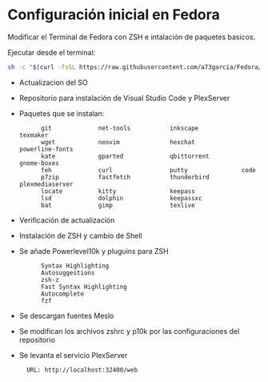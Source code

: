 # Configuración inicial en Fedora

Modificar el Terminal de Fedora con ZSH e intalación de paquetes basicos.

Ejecutar desde el terminal:

```bash
sh -c "$(curl -fsSL https://raw.githubusercontent.com/a73garcia/Fedora/refs/heads/main/Ini_Fedora.sh)"
 ```



- Actualizacion del SO
- Repositorio para instalación de Visual Studio Code y PlexServer
- Paquetes que se instalan:

            git             net-tools           inkscape            texmaker
            wget            neovim              hexchat             powerline-fonts
            kate            gparted             qbittorrent         gnome-boxes
            feh             curl                putty               code
            p7zip           fastfetch           thunderbird         plexmediaserver
            locate          kitty               keepass
            lsd             dolphin             keepassxc
            bat             gimp                texlive

- Verificación de actualización
- Instalación de ZSH y cambio de Shell
- Se añade Powerlevel10k y pluguins para ZSH

            Syntax Highlighting
            Autosuggestions
            zsh-z
            Fast Syntax Highlighting
            Autocomplete
            fzf

- Se descargan fuentes Meslo
- Se modifican los archivos zshrc y p10k por las configuraciones del repositorio
- Se levanta el servicio PlexServer

        URL: http://localhost:32400/web
